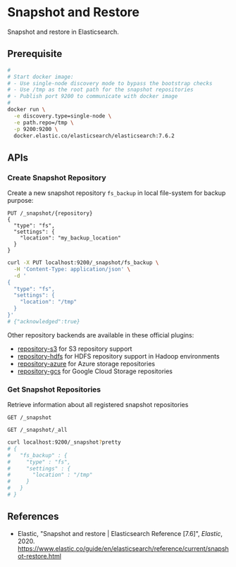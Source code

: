 # Snapshot and Restore

Snapshot and restore in Elasticsearch.

## Prerequisite

```sh
#
# Start docker image:
# - Use single-node discovery mode to bypass the bootstrap checks
# - Use /tmp as the root path for the snapshot repositories
# - Publish port 9200 to communicate with docker image
#
docker run \
  -e discovery.type=single-node \
  -e path.repo=/tmp \
  -p 9200:9200 \
  docker.elastic.co/elasticsearch/elasticsearch:7.6.2
```

## APIs

### Create Snapshot Repository

Create a new snapshot repository `fs_backup` in local file-system for backup
purpose:

```
PUT /_snapshot/{repository}
{
  "type": "fs",
  "settings": {
    "location": "my_backup_location"
  }
}
```

```sh
curl -X PUT localhost:9200/_snapshot/fs_backup \
  -H 'Content-Type: application/json' \
  -d '
{
  "type": "fs",
  "settings": {
    "location": "/tmp"
  }
}'
# {"acknowledged":true}
```

Other repository backends are available in these official plugins:

- [repository-s3](https://www.elastic.co/guide/en/elasticsearch/plugins/7.7/repository-s3.html)
  for S3 repository support
- [repository-hdfs](https://www.elastic.co/guide/en/elasticsearch/plugins/7.7/repository-hdfs.html)
  for HDFS repository support in Hadoop environments
- [repository-azure](https://www.elastic.co/guide/en/elasticsearch/plugins/7.7/repository-azure.html)
  for Azure storage repositories
- [repository-gcs](https://www.elastic.co/guide/en/elasticsearch/plugins/7.7/repository-gcs.html)
  for Google Cloud Storage repositories

### Get Snapshot Repositories

Retrieve information about all registered snapshot repositories

```
GET /_snapshot
```
```
GET /_snapshot/_all
```
```sh
curl localhost:9200/_snapshot?pretty
# {
#   "fs_backup" : {
#     "type" : "fs",
#     "settings" : {
#       "location" : "/tmp"
#     }
#   }
# }
```

## References

- Elastic, "Snapshot and restore | Elasticsearch Reference \[7.6\]", _Elastic_, 2020.
  <https://www.elastic.co/guide/en/elasticsearch/reference/current/snapshot-restore.html>
